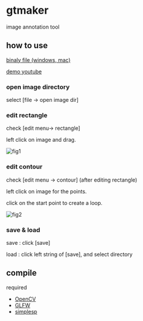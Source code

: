 ﻿# gtmaker
image annotation tool

## how to use
[binaly file (windows, mac)](https://github.com/sanko-shoko/gtmaker/releases)

[demo youtube](https://www.youtube.com/watch?time_continue=106&v=a3ub4SHJEEs)

### open image directory
select [file -> open image dir]

### edit rectangle
check [edit menu-> rectangle]

left click on image and drag.

![fig1](https://github.com/sanko-shoko/gtmaker/blob/master/screenshot/fig1.png)

### edit contour
check [edit menu -> contour] (after editing rectangle)

left click on image for the points.

click on the start point to create a loop.


![fig2](https://github.com/sanko-shoko/gtmaker/blob/master/screenshot/fig2.png)

### save & load
save : click [save]

load : click left string of [save], and select directory


## compile
required
- [OpenCV](https://opencv.org/)
- [GLFW](http://www.glfw.org/)
- [simplesp](https://github.com/sanko-shoko/simplesp)

